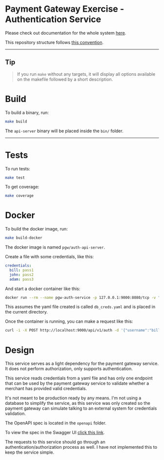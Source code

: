 # Payment Gateway Exercise - Authentication Service

Please check out documentation for the whole system [here](https://github.com/gustavooferreira/pgw-docs).

This repository structure follows [this convention](https://github.com/golang-standards/project-layout).

---

## Tip

> If you run `make` without any targets, it will display all options available on the makefile followed by a short description.

# Build

To build a binary, run:

```bash
make build
```

The `api-server` binary will be placed inside the `bin/` folder.

---

# Tests

To run tests:

```bash
make test
```

To get coverage:

```bash
make coverage
```

# Docker

To build the docker image, run:

```bash
make build-docker
```

The docker image is named `pgw/auth-api-server`.

Create a file with some credentials, like this:

```yaml
credentials:
  bill: pass1
  john: pass2
  adam: pass3
```

And start a docker container like this:

```bash
docker run --rm --name pgw-auth-service -p 127.0.0.1:9000:8080/tcp -v "$(pwd)"/db_creds.yaml:/db_creds.yaml:ro -e PGW_AUTH_APP_DATABASE_FILENAME=/db_creds.yaml pgw/auth-api-server
```

This assumes the yaml file created is called `db_creds.yaml` and is placed in the current directory.

Once the container is running, you can make a request like this:

```bash
curl -i -X POST http://localhost:9000/api/v1/auth -d '{"username":"bill", "password": "pass1"}'
```

# Design

This service serves as a light dependency for the payment gateway service. It does not perform authorization, only supports authentication.

This service reads credentials from a yaml file and has only one endpoint that can be used by the payment gateway service to validate whether a merchant has provided valid credentials.

It's not meant to be production ready by any means. I'm not using a database to simplify the service, as this service was only created so the payment gateway can simulate talking to an external system for credentials validation.

The OpenAPI spec is located in the `openapi` folder.

To view the spec in the Swagger UI [click this link](https://petstore.swagger.io/?url=https://raw.githubusercontent.com/gustavooferreira/pgw-auth-service/master/openapi/spec.yaml).

The requests to this service should go through an authentication/authorization process as well. I have not implemented this to keep the service simple.
